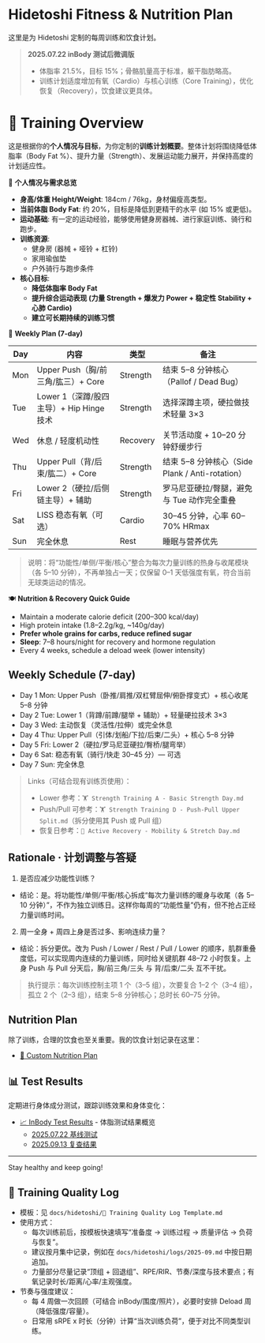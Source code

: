 # Hidetoshi Fitness & Nutrition Plan

这里是为 Hidetoshi 定制的每周训练和饮食计划。

> **2025.07.22 inBody 测试后微调版**
> - 体脂率 21.5%，目标 15%；骨骼肌量高于标准，躯干脂肪略高。
> - 训练计划适度增加有氧（Cardio）与核心训练（Core Training），优化恢复（Recovery），饮食建议更具体。

# 📅 Training Overview

这是根据你的**个人情况与目标**，为你定制的**训练计划概要**。整体计划将围绕降低体脂率（Body Fat %）、提升力量（Strength）、发展运动能力展开，并保持高度的计划适应性。

👤 **个人情况与需求总览**

- **身高/体重 Height/Weight**: 184cm / 76kg，身材偏瘦高类型。
- **当前体脂 Body Fat**: 约 20%，目标是降低到更精干的水平 (如 15% 或更低)。
- **运动基础**: 有一定的运动经验，能够使用健身房器械、进行家庭训练、骑行和跑步。
- **训练资源**:
  - 健身房 (器械 + 哑铃 + 杠铃)
  - 家用瑜伽垫
  - 户外骑行与跑步条件
- **核心目标**:
  - **降低体脂率 Body Fat**
  - **提升综合运动表现 (力量 Strength + 爆发力 Power + 稳定性 Stability + 心肺 Cardio)**
  - **建立可长期持续的训练习惯**

📅 **Weekly Plan (7-day)**

| Day | 内容 | 类型 | 备注 |
|-----|------|------|-----|
| Mon | Upper Push（胸/前三角/肱三）+ Core | Strength | 结束 5–8 分钟核心（Pallof / Dead Bug） |
| Tue | Lower 1（深蹲/股四主导）+ Hip Hinge 技术 | Strength | 选择深蹲主项，硬拉做技术轻量 3×3 |
| Wed | 休息 / 轻度机动性 | Recovery | 关节活动度 + 10–20 分钟舒缓步行 |
| Thu | Upper Pull（背/后束/肱二）+ Core | Strength | 结束 5–8 分钟核心（Side Plank / Anti-rotation） |
| Fri | Lower 2（硬拉/后侧链主导）+ 辅助 | Strength | 罗马尼亚硬拉/臀腿，避免与 Tue 动作完全重叠 |
| Sat | LISS 稳态有氧（可选） | Cardio | 30–45 分钟，心率 60–70% HRmax |
| Sun | 完全休息 | Rest | 睡眠与营养优先 |

> 说明：将“功能性/单侧/平衡/核心”整合为每次力量训练的热身与收尾模块（各 5–10 分钟），不再单独占一天；仅保留 0–1 天低强度有氧，符合当前无球类运动的情况。

🍽️ **Nutrition & Recovery Quick Guide**

- Maintain a moderate calorie deficit (200–300 kcal/day)
- High protein intake (1.8–2.2g/kg, ~140g/day)
- **Prefer whole grains for carbs, reduce refined sugar**
- **Sleep**: 7–8 hours/night for recovery and hormone regulation
- Every 4 weeks, schedule a deload week (lower intensity)

## Weekly Schedule (7-day)

- Day 1 Mon: Upper Push（卧推/肩推/双杠臂屈伸/俯卧撑变式）+ 核心收尾 5–8 分钟
- Day 2 Tue: Lower 1（背蹲/前蹲/腿举 + 辅助）+ 轻量硬拉技术 3×3
- Day 3 Wed: 主动恢复（灵活性/拉伸）或完全休息
- Day 4 Thu: Upper Pull（引体/划船/下拉/后束/二头）+ 核心 5–8 分钟
- Day 5 Fri: Lower 2（硬拉/罗马尼亚硬拉/臀桥/腿弯举）
- Day 6 Sat: 稳态有氧（骑行/快走 30–45 分）— 可选
- Day 7 Sun: 完全休息

> Links（可结合现有训练页使用）：
> - Lower 参考：`🏋️ Strength Training A - Basic Strength Day.md`
> - Push/Pull 可参考：`🏋️ Strength Training D - Push-Pull Upper Split.md`（拆分使用其 Push 或 Pull 组）
> - 恢复日参考：`🧘 Active Recovery - Mobility & Stretch Day.md`

## Rationale · 计划调整与答疑

1) 是否应减少功能性训练？
- 结论：是。将功能性/单侧/平衡/核心拆成“每次力量训练的暖身与收尾（各 5–10 分钟）”，不作为独立训练日。这样你每周的“功能性量”仍有，但不抢占正经力量训练时间。

2) 周一全身 + 周四上身是否过多、影响连续力量？
- 结论：拆分更优。改为 Push / Lower / Rest / Pull / Lower 的顺序，肌群重叠度低，可以实现周内连续的力量训练，同时给关键肌群 48–72 小时恢复。上身 Push 与 Pull 分天后，胸/前三角/三头 与 背/后束/二头 互不干扰。

> 执行提示：每次训练控制主项 1 个（3–5 组），次要复合 1–2 个（3–4 组），孤立 2 个（2–3 组），结束 5–8 分钟核心；总时长 60–75 分钟。

## Nutrition Plan

除了训练，合理的饮食也至关重要。我的饮食计划记录在这里：

- [🥗 Custom Nutrition Plan](./🥗%20定制饮食方案.md)

## 📊 Test Results

定期进行身体成分测试，跟踪训练效果和身体变化：

- [📈 InBody Test Results](./test-results/README.md) - 体脂测试结果概览
  - [2025.07.22 基线测试](./test-results/inBody%202025.07.22%2019:34.md)
  - [2025.09.13 复查结果](./test-results/inBody%202025.09.13.md)

---

Stay healthy and keep going! 

## 🧾 Training Quality Log

- 模板：见 `docs/hidetoshi/📓 Training Quality Log Template.md`
- 使用方式：
  - 每次训练前后，按模板快速填写“准备度 → 训练过程 → 质量评估 → 负荷与恢复”。
  - 建议按月集中记录，例如在 `docs/hidetoshi/logs/2025-09.md` 中按日期追加。
  - 力量部分尽量记录“顶组 + 回退组”、RPE/RIR、节奏/深度与技术要点；有氧记录时长/距离/心率/主观强度。
- 节奏与强度建议：
  - 每 4 周做一次回顾（可结合 inBody/围度/照片），必要时安排 Deload 周（降低强度/容量）。
  - 日常用 sRPE x 时长（分钟）计算“当次训练负荷”，便于对比不同类型训练。
